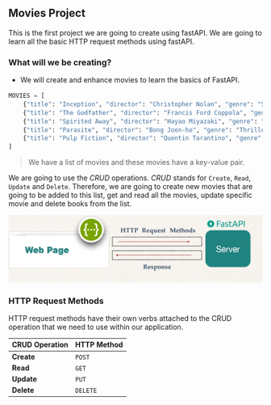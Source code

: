 ## Movies Project

This is the first project we are going to create using fastAPI. We are going to learn all the basic HTTP request methods using fastAPI.

### What will we be creating?

- We will create and enhance movies to learn the basics of FastAPI.

```python
MOVIES = [
    {"title": "Inception", "director": "Christopher Nolan", "genre": "Sci-Fi"},
    {"title": "The Godfather", "director": "Francis Ford Coppola", "genre": "Crime"},
    {"title": "Spirited Away", "director": "Hayao Miyazaki", "genre": "Animation"},
    {"title": "Parasite", "director": "Bong Joon-ho", "genre": "Thriller"},
    {"title": "Pulp Fiction", "director": "Quentin Tarantino", "genre": "Drama"},
]

```

> We have a list of movies and these movies have a key-value pair.

We are going to use the _CRUD_ operations. _CRUD_ stands for `Create`, `Read`, `Update` and `Delete`. Therefore, we are going to create new movies that are going to be added to this list, get and read all the movies, update specific movie and delete books from the list.

![alt text](image.png)

### HTTP Request Methods

HTTP request methods have their own verbs attached to the CRUD operation that we need to use within our application.

| **CRUD Operation** | **HTTP Method** |
| ------------------ | --------------- |
| **Create**         | `POST`          |
| **Read**           | `GET`           |
| **Update**         | `PUT`           |
| **Delete**         | `DELETE`        |
